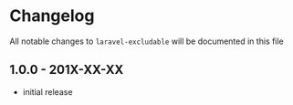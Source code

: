 # Changelog

All notable changes to `laravel-excludable` will be documented in this file

## 1.0.0 - 201X-XX-XX

- initial release
